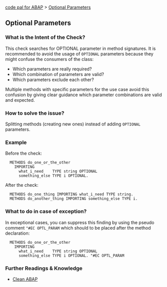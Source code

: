 [code pal for ABAP](../../README.md) > [Optional Parameters](optional-parameters.md)

## Optional Parameters

### What is the Intent of the Check?

This check searches for OPTIONAL parameter in method signatures. It is recommended to avoid the usage of `OPTIONAL` parameters because they might confuse the consumers of the class:

* Which parameters are really required?
* Which combination of parameters are valid?
* Which parameters exclude each other?

Multiple methods with specific parameters for the use case avoid this confusion by giving clear guidance which parameter combinations are valid and expected.

### How to solve the issue?

Splitting methods (creating new ones) instead of adding `OPTIONAL` parameters.

### Example

Before the check:

```abap
  METHODS do_one_or_the_other
    IMPORTING
      what_i_need    TYPE string OPTIONAL
      something_else TYPE i OPTIONAL.
```

After the check:

```abap
  METHODS do_one_thing IMPORTING what_i_need TYPE string.
  METHODS do_another_thing IMPORTING something_else TYPE i.
```

### What to do in case of exception?

In exceptional cases, you can suppress this finding by using the pseudo comment `"#EC OPTL_PARAM` which should to be placed after the method declaration:

```abap
  METHODS do_one_or_the_other
    IMPORTING
      what_i_need    TYPE string OPTIONAL
      something_else TYPE i OPTIONAL. "#EC OPTL_PARAM
```

### Further Readings & Knowledge

* [Clean ABAP](https://github.com/SAP/styleguides/blob/main/clean-abap/CleanABAP.md#split-methods-instead-of-adding-optional-parameters)
